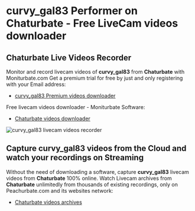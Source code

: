 # curvy_gal83 Performer on Chaturbate - Free LiveCam videos downloader

## Chaturbate Live Videos Recorder

Monitor and record livecam videos of **curvy_gal83** from **Chaturbate** with Moniturbate.com
Get a premium trial for free by just and only registering with your Email address:
* [curvy_gal83 Premium videos downloader](https://moniturbate.com/request-demo-licence-key.html)

Free livecam videos downloader - Moniturbate Software:
* [Chaturbate videos downloader](https://moniturbate.com/moniturbate-download-software.html)

![curvy_gal83 livecam videos recorder](https://peachurnet.com/templates/moniturbate-software.png)


## Capture curvy_gal83 videos from the Cloud and watch your recordings on Streaming

Without the need of downloading a software, capture **curvy_gal83** livecam videos from **Chaturbate** 100% online.
Watch Livecam archives from **Chaturbate** unlimitedly from thousands of existing recordings, only on Peachurbate.com and its websites network:
* [Chaturbate videos archives](https://peachurnet.com/)